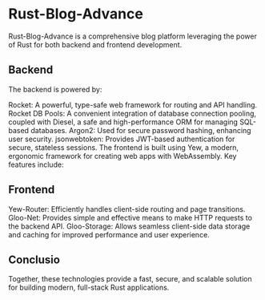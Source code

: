 # Rust-Blog-Advance
Rust-Blog-Advance is a comprehensive blog platform leveraging the power of Rust for both backend and frontend development.

## Backend
The backend is powered by:

Rocket: A powerful, type-safe web framework for routing and API handling.
Rocket DB Pools: A convenient integration of database connection pooling, coupled with Diesel, a safe and high-performance ORM for managing SQL-based databases.
Argon2: Used for secure password hashing, enhancing user security.
jsonwebtoken: Provides JWT-based authentication for secure, stateless sessions.
The frontend is built using Yew, a modern, ergonomic framework for creating web apps with WebAssembly. Key features include:

## Frontend
Yew-Router: Efficiently handles client-side routing and page transitions.
Gloo-Net: Provides simple and effective means to make HTTP requests to the backend API.
Gloo-Storage: Allows seamless client-side data storage and caching for improved performance and user experience.

## Conclusio
Together, these technologies provide a fast, secure, and scalable solution for building modern, full-stack Rust applications.
